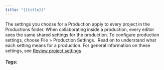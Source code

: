 ```yaml
---
title: "{{title}}"
---
```


The settings you choose for a Production apply to every project in the Productions folder. When collaborating inside a production, every editor sees the same shared settings for the production. To configure production settings, choose File > Production Settings.  Read on to understand what each setting means for a production. For general information on these settings, see [Review project settings](https://helpx.adobe.com/premiere-pro/using/creating-changing-projects.html#review_project_settings)

##### Tags: 